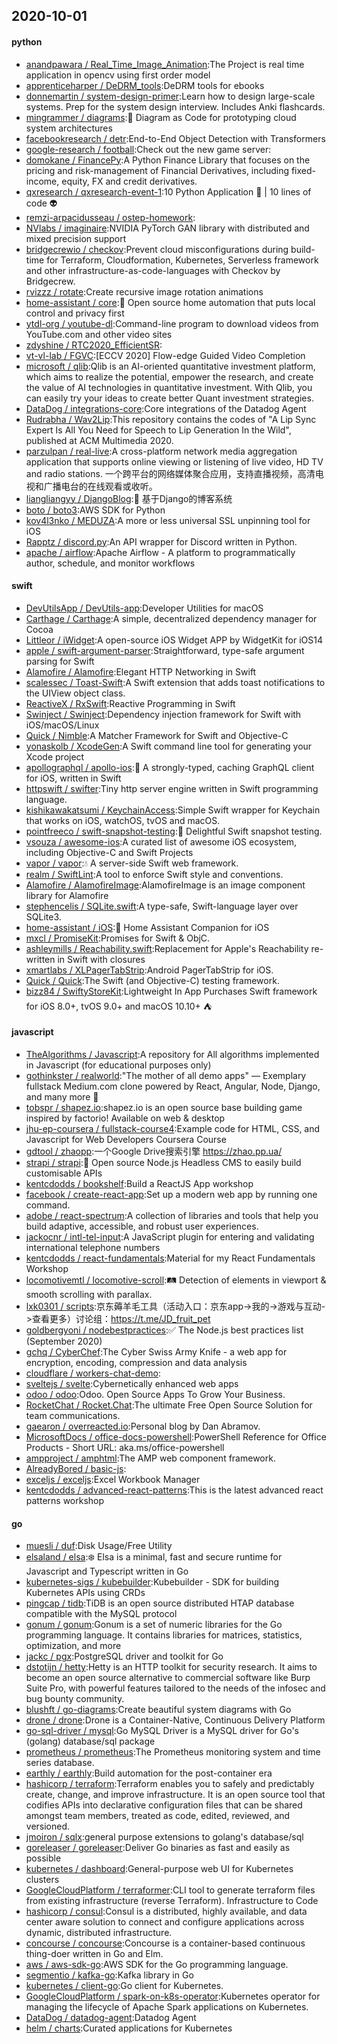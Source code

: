 ## 2020-10-01

#### python
* [anandpawara / Real_Time_Image_Animation](https://github.com/anandpawara/Real_Time_Image_Animation):The Project is real time application in opencv using first order model
* [apprenticeharper / DeDRM_tools](https://github.com/apprenticeharper/DeDRM_tools):DeDRM tools for ebooks
* [donnemartin / system-design-primer](https://github.com/donnemartin/system-design-primer):Learn how to design large-scale systems. Prep for the system design interview. Includes Anki flashcards.
* [mingrammer / diagrams](https://github.com/mingrammer/diagrams):🎨
Diagram as Code for prototyping cloud system architectures
* [facebookresearch / detr](https://github.com/facebookresearch/detr):End-to-End Object Detection with Transformers
* [google-research / football](https://github.com/google-research/football):Check out the new game server:
* [domokane / FinancePy](https://github.com/domokane/FinancePy):A Python Finance Library that focuses on the pricing and risk-management of Financial Derivatives, including fixed-income, equity, FX and credit derivatives.
* [qxresearch / qxresearch-event-1](https://github.com/qxresearch/qxresearch-event-1):10 Python Application
🦾
| 10 lines of code
👽
* [remzi-arpacidusseau / ostep-homework](https://github.com/remzi-arpacidusseau/ostep-homework):
* [NVlabs / imaginaire](https://github.com/NVlabs/imaginaire):NVIDIA PyTorch GAN library with distributed and mixed precision support
* [bridgecrewio / checkov](https://github.com/bridgecrewio/checkov):Prevent cloud misconfigurations during build-time for Terraform, Cloudformation, Kubernetes, Serverless framework and other infrastructure-as-code-languages with Checkov by Bridgecrew.
* [rvizzz / rotate](https://github.com/rvizzz/rotate):Create recursive image rotation animations
* [home-assistant / core](https://github.com/home-assistant/core):🏡
Open source home automation that puts local control and privacy first
* [ytdl-org / youtube-dl](https://github.com/ytdl-org/youtube-dl):Command-line program to download videos from YouTube.com and other video sites
* [zdyshine / RTC2020_EfficientSR](https://github.com/zdyshine/RTC2020_EfficientSR):
* [vt-vl-lab / FGVC](https://github.com/vt-vl-lab/FGVC):[ECCV 2020] Flow-edge Guided Video Completion
* [microsoft / qlib](https://github.com/microsoft/qlib):Qlib is an AI-oriented quantitative investment platform, which aims to realize the potential, empower the research, and create the value of AI technologies in quantitative investment. With Qlib, you can easily try your ideas to create better Quant investment strategies.
* [DataDog / integrations-core](https://github.com/DataDog/integrations-core):Core integrations of the Datadog Agent
* [Rudrabha / Wav2Lip](https://github.com/Rudrabha/Wav2Lip):This repository contains the codes of "A Lip Sync Expert Is All You Need for Speech to Lip Generation In the Wild", published at ACM Multimedia 2020.
* [parzulpan / real-live](https://github.com/parzulpan/real-live):A cross-platform network media aggregation application that supports online viewing or listening of live video, HD TV and radio stations. 一个跨平台的网络媒体聚合应用，支持直播视频，高清电视和广播电台的在线观看或收听。
* [liangliangyy / DjangoBlog](https://github.com/liangliangyy/DjangoBlog):🍺
基于Django的博客系统
* [boto / boto3](https://github.com/boto/boto3):AWS SDK for Python
* [kov4l3nko / MEDUZA](https://github.com/kov4l3nko/MEDUZA):A more or less universal SSL unpinning tool for iOS
* [Rapptz / discord.py](https://github.com/Rapptz/discord.py):An API wrapper for Discord written in Python.
* [apache / airflow](https://github.com/apache/airflow):Apache Airflow - A platform to programmatically author, schedule, and monitor workflows

#### swift
* [DevUtilsApp / DevUtils-app](https://github.com/DevUtilsApp/DevUtils-app):Developer Utilities for macOS
* [Carthage / Carthage](https://github.com/Carthage/Carthage):A simple, decentralized dependency manager for Cocoa
* [Littleor / iWidget](https://github.com/Littleor/iWidget):A open-source iOS Widget APP by WidgetKit for iOS14
* [apple / swift-argument-parser](https://github.com/apple/swift-argument-parser):Straightforward, type-safe argument parsing for Swift
* [Alamofire / Alamofire](https://github.com/Alamofire/Alamofire):Elegant HTTP Networking in Swift
* [scalessec / Toast-Swift](https://github.com/scalessec/Toast-Swift):A Swift extension that adds toast notifications to the UIView object class.
* [ReactiveX / RxSwift](https://github.com/ReactiveX/RxSwift):Reactive Programming in Swift
* [Swinject / Swinject](https://github.com/Swinject/Swinject):Dependency injection framework for Swift with iOS/macOS/Linux
* [Quick / Nimble](https://github.com/Quick/Nimble):A Matcher Framework for Swift and Objective-C
* [yonaskolb / XcodeGen](https://github.com/yonaskolb/XcodeGen):A Swift command line tool for generating your Xcode project
* [apollographql / apollo-ios](https://github.com/apollographql/apollo-ios):📱
A strongly-typed, caching GraphQL client for iOS, written in Swift
* [httpswift / swifter](https://github.com/httpswift/swifter):Tiny http server engine written in Swift programming language.
* [kishikawakatsumi / KeychainAccess](https://github.com/kishikawakatsumi/KeychainAccess):Simple Swift wrapper for Keychain that works on iOS, watchOS, tvOS and macOS.
* [pointfreeco / swift-snapshot-testing](https://github.com/pointfreeco/swift-snapshot-testing):📸
Delightful Swift snapshot testing.
* [vsouza / awesome-ios](https://github.com/vsouza/awesome-ios):A curated list of awesome iOS ecosystem, including Objective-C and Swift Projects
* [vapor / vapor](https://github.com/vapor/vapor):💧
A server-side Swift web framework.
* [realm / SwiftLint](https://github.com/realm/SwiftLint):A tool to enforce Swift style and conventions.
* [Alamofire / AlamofireImage](https://github.com/Alamofire/AlamofireImage):AlamofireImage is an image component library for Alamofire
* [stephencelis / SQLite.swift](https://github.com/stephencelis/SQLite.swift):A type-safe, Swift-language layer over SQLite3.
* [home-assistant / iOS](https://github.com/home-assistant/iOS):📱
Home Assistant Companion for iOS
* [mxcl / PromiseKit](https://github.com/mxcl/PromiseKit):Promises for Swift & ObjC.
* [ashleymills / Reachability.swift](https://github.com/ashleymills/Reachability.swift):Replacement for Apple's Reachability re-written in Swift with closures
* [xmartlabs / XLPagerTabStrip](https://github.com/xmartlabs/XLPagerTabStrip):Android PagerTabStrip for iOS.
* [Quick / Quick](https://github.com/Quick/Quick):The Swift (and Objective-C) testing framework.
* [bizz84 / SwiftyStoreKit](https://github.com/bizz84/SwiftyStoreKit):Lightweight In App Purchases Swift framework for iOS 8.0+, tvOS 9.0+ and macOS 10.10+
⛺

#### javascript
* [TheAlgorithms / Javascript](https://github.com/TheAlgorithms/Javascript):A repository for All algorithms implemented in Javascript (for educational purposes only)
* [gothinkster / realworld](https://github.com/gothinkster/realworld):"The mother of all demo apps" — Exemplary fullstack Medium.com clone powered by React, Angular, Node, Django, and many more
🏅
* [tobspr / shapez.io](https://github.com/tobspr/shapez.io):shapez.io is an open source base building game inspired by factorio! Available on web & desktop
* [jhu-ep-coursera / fullstack-course4](https://github.com/jhu-ep-coursera/fullstack-course4):Example code for HTML, CSS, and Javascript for Web Developers Coursera Course
* [gdtool / zhaopp](https://github.com/gdtool/zhaopp):一个Google Drive搜索引擎 https://zhao.pp.ua/
* [strapi / strapi](https://github.com/strapi/strapi):🚀
Open source Node.js Headless CMS to easily build customisable APIs
* [kentcdodds / bookshelf](https://github.com/kentcdodds/bookshelf):Build a ReactJS App workshop
* [facebook / create-react-app](https://github.com/facebook/create-react-app):Set up a modern web app by running one command.
* [adobe / react-spectrum](https://github.com/adobe/react-spectrum):A collection of libraries and tools that help you build adaptive, accessible, and robust user experiences.
* [jackocnr / intl-tel-input](https://github.com/jackocnr/intl-tel-input):A JavaScript plugin for entering and validating international telephone numbers
* [kentcdodds / react-fundamentals](https://github.com/kentcdodds/react-fundamentals):Material for my React Fundamentals Workshop
* [locomotivemtl / locomotive-scroll](https://github.com/locomotivemtl/locomotive-scroll):🛤
Detection of elements in viewport & smooth scrolling with parallax.
* [lxk0301 / scripts](https://github.com/lxk0301/scripts):京东薅羊毛工具（活动入口：京东app->我的->游戏与互动->查看更多）讨论组：https://t.me/JD_fruit_pet
* [goldbergyoni / nodebestpractices](https://github.com/goldbergyoni/nodebestpractices):✅
The Node.js best practices list (September 2020)
* [gchq / CyberChef](https://github.com/gchq/CyberChef):The Cyber Swiss Army Knife - a web app for encryption, encoding, compression and data analysis
* [cloudflare / workers-chat-demo](https://github.com/cloudflare/workers-chat-demo):
* [sveltejs / svelte](https://github.com/sveltejs/svelte):Cybernetically enhanced web apps
* [odoo / odoo](https://github.com/odoo/odoo):Odoo. Open Source Apps To Grow Your Business.
* [RocketChat / Rocket.Chat](https://github.com/RocketChat/Rocket.Chat):The ultimate Free Open Source Solution for team communications.
* [gaearon / overreacted.io](https://github.com/gaearon/overreacted.io):Personal blog by Dan Abramov.
* [MicrosoftDocs / office-docs-powershell](https://github.com/MicrosoftDocs/office-docs-powershell):PowerShell Reference for Office Products - Short URL: aka.ms/office-powershell
* [ampproject / amphtml](https://github.com/ampproject/amphtml):The AMP web component framework.
* [AlreadyBored / basic-js](https://github.com/AlreadyBored/basic-js):
* [exceljs / exceljs](https://github.com/exceljs/exceljs):Excel Workbook Manager
* [kentcdodds / advanced-react-patterns](https://github.com/kentcdodds/advanced-react-patterns):This is the latest advanced react patterns workshop

#### go
* [muesli / duf](https://github.com/muesli/duf):Disk Usage/Free Utility
* [elsaland / elsa](https://github.com/elsaland/elsa):❄️
Elsa is a minimal, fast and secure runtime for Javascript and Typescript written in Go
* [kubernetes-sigs / kubebuilder](https://github.com/kubernetes-sigs/kubebuilder):Kubebuilder - SDK for building Kubernetes APIs using CRDs
* [pingcap / tidb](https://github.com/pingcap/tidb):TiDB is an open source distributed HTAP database compatible with the MySQL protocol
* [gonum / gonum](https://github.com/gonum/gonum):Gonum is a set of numeric libraries for the Go programming language. It contains libraries for matrices, statistics, optimization, and more
* [jackc / pgx](https://github.com/jackc/pgx):PostgreSQL driver and toolkit for Go
* [dstotijn / hetty](https://github.com/dstotijn/hetty):Hetty is an HTTP toolkit for security research. It aims to become an open source alternative to commercial software like Burp Suite Pro, with powerful features tailored to the needs of the infosec and bug bounty community.
* [blushft / go-diagrams](https://github.com/blushft/go-diagrams):Create beautiful system diagrams with Go
* [drone / drone](https://github.com/drone/drone):Drone is a Container-Native, Continuous Delivery Platform
* [go-sql-driver / mysql](https://github.com/go-sql-driver/mysql):Go MySQL Driver is a MySQL driver for Go's (golang) database/sql package
* [prometheus / prometheus](https://github.com/prometheus/prometheus):The Prometheus monitoring system and time series database.
* [earthly / earthly](https://github.com/earthly/earthly):Build automation for the post-container era
* [hashicorp / terraform](https://github.com/hashicorp/terraform):Terraform enables you to safely and predictably create, change, and improve infrastructure. It is an open source tool that codifies APIs into declarative configuration files that can be shared amongst team members, treated as code, edited, reviewed, and versioned.
* [jmoiron / sqlx](https://github.com/jmoiron/sqlx):general purpose extensions to golang's database/sql
* [goreleaser / goreleaser](https://github.com/goreleaser/goreleaser):Deliver Go binaries as fast and easily as possible
* [kubernetes / dashboard](https://github.com/kubernetes/dashboard):General-purpose web UI for Kubernetes clusters
* [GoogleCloudPlatform / terraformer](https://github.com/GoogleCloudPlatform/terraformer):CLI tool to generate terraform files from existing infrastructure (reverse Terraform). Infrastructure to Code
* [hashicorp / consul](https://github.com/hashicorp/consul):Consul is a distributed, highly available, and data center aware solution to connect and configure applications across dynamic, distributed infrastructure.
* [concourse / concourse](https://github.com/concourse/concourse):Concourse is a container-based continuous thing-doer written in Go and Elm.
* [aws / aws-sdk-go](https://github.com/aws/aws-sdk-go):AWS SDK for the Go programming language.
* [segmentio / kafka-go](https://github.com/segmentio/kafka-go):Kafka library in Go
* [kubernetes / client-go](https://github.com/kubernetes/client-go):Go client for Kubernetes.
* [GoogleCloudPlatform / spark-on-k8s-operator](https://github.com/GoogleCloudPlatform/spark-on-k8s-operator):Kubernetes operator for managing the lifecycle of Apache Spark applications on Kubernetes.
* [DataDog / datadog-agent](https://github.com/DataDog/datadog-agent):Datadog Agent
* [helm / charts](https://github.com/helm/charts):Curated applications for Kubernetes
